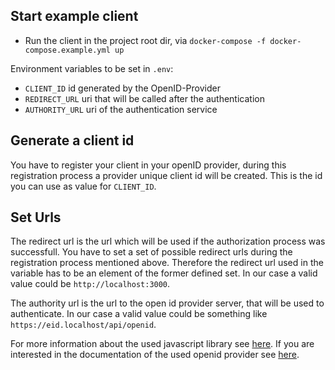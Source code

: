 ## Start example client
* Run the client in the project root dir, via `docker-compose -f docker-compose.example.yml up`

Environment variables to be set in `.env`:

* `CLIENT_ID` id generated by the OpenID-Provider
* `REDIRECT_URL` uri that will be called after the authentication
* `AUTHORITY_URL` uri of the authentication service

## Generate a client id
You have to register your client in your openID provider, during this registration process a provider unique client id will be created. This is the id you can use as value for `CLIENT_ID`.

## Set Urls
The redirect url is the url which will be used if the authorization process was successfull. You have to set a set of possible redirect urls during the registration process mentioned above. Therefore the redirect url used in the variable has to be an element of the former defined set. In our case a valid value could be `http://localhost:3000`.

The authority url is the url to the open id provider server, that will be used to authenticate. In our case a valid value could be something like `https://eid.localhost/api/openid`.

For more information about the used javascript library see [here](https://github.com/IdentityModel/oidc-client-js). 
If you are interested in the documentation of the used openid provider see [here](https://github.com/juanifioren/django-oidc-provider).
